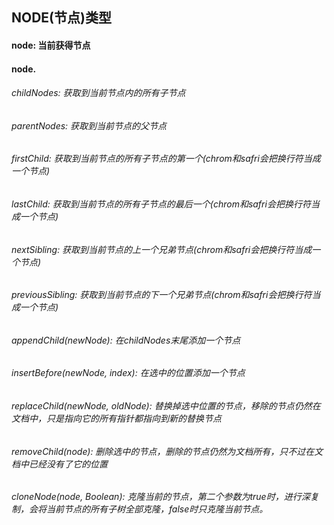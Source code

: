 ## NODE(节点)类型

#### node: 当前获得节点
#### node.
###### childNodes: 获取到当前节点内的所有子节点
###### parentNodes: 获取到当前节点的父节点
###### firstChild: 获取到当前节点的所有子节点的第一个(chrom和safri会把换行符当成一个节点)
###### lastChild: 获取到当前节点的所有子节点的最后一个(chrom和safri会把换行符当成一个节点)
###### nextSibling: 获取到当前节点的上一个兄弟节点(chrom和safri会把换行符当成一个节点)
###### previousSibling: 获取到当前节点的下一个兄弟节点(chrom和safri会把换行符当成一个节点)

###### appendChild(newNode): 在childNodes末尾添加一个节点
###### insertBefore(newNode, index): 在选中的位置添加一个节点
###### replaceChild(newNode, oldNode): 替换掉选中位置的节点，移除的节点仍然在文档中，只是指向它的所有指针都指向到新的替换节点
###### removeChild(node): 删除选中的节点，删除的节点仍然为文档所有，只不过在文档中已经没有了它的位置
###### cloneNode(node, Boolean): 克隆当前的节点，第二个参数为true时，进行深复制，会将当前节点的所有子树全部克隆，false时只克隆当前节点。

